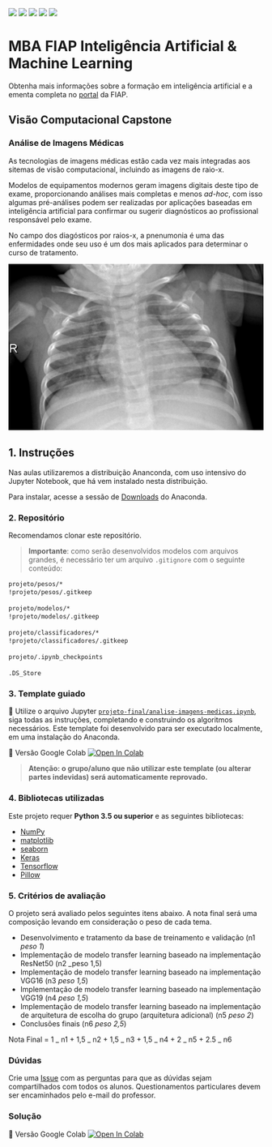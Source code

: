 ![](https://img.shields.io/github/repo-size/michelpf/fiap-ml-visao-computacional-capstone-alternative)
![](https://img.shields.io/github/issues/michelpf/fiap-ml-visao-computacional-capstone-alternative)
![](https://img.shields.io/github/stars/michelpf/fiap-ml-visao-computacional-capstone-alternative)
![](https://img.shields.io/github/watchers/michelpf/fiap-ml-visao-computacional-capstone-alternative)
![](https://img.shields.io/github/last-commit/michelpf/fiap-ml-visao-computacional-capstone-alternative)

# MBA FIAP Inteligência Artificial & Machine Learning

Obtenha mais informações sobre a formação em inteligência artificial e a ementa completa no [portal](https://www.fiap.com.br/mba/mba-em-artificial-intelligence-e-machine-learning/) da FIAP.

## Visão Computacional Capstone

### Análise de Imagens Médicas

As tecnologias de imagens médicas estão cada vez mais integradas aos sitemas de visão computacional, incluindo as imagens de raio-x.

Modelos de equipamentos modernos geram imagens digitais deste tipo de exame, proporcionando análises mais completas e menos _ad-hoc_, com isso algumas pré-análises podem ser realizadas por aplicações baseadas em inteligência artificial para confirmar ou sugerir diagnósticos ao profissional responsável pelo exame.

No campo dos diagósticos por raios-x, a pnenumonia é uma das enfermidades onde seu uso é um dos mais aplicados para determinar o curso de tratamento.

<p align="center">
    <img src="imagens/NORMAL2-IM-1422-0001.jpeg">
</p>

## 1. Instruções

Nas aulas utilizaremos a distribuição Ananconda, com uso intensivo do Jupyter Notebook, que há vem instalado nesta distribuição.

Para instalar, acesse a sessão de [Downloads](https://www.anaconda.com/download) do Anaconda.

### 2. Repositório

Recomendamos clonar este repositório.

> **Importante**: como serão desenvolvidos modelos com arquivos grandes, é necessário ter um arquivo `.gitignore` com o seguinte conteúdo:

```
projeto/pesos/*
!projeto/pesos/.gitkeep

projeto/modelos/*
!projeto/modelos/.gitkeep

projeto/classificadores/*
!projeto/classificadores/.gitkeep

projeto/.ipynb_checkpoints

.DS_Store
```

### 3. Template guiado

📙 Utilize o arquivo Jupyter [`projeto-final/analise-imagens-medicas.ipynb`](https://github.com/michelpf/fiap-ml-visao-computacional-capstone-alternative/blob/master/projeto-final/analise-imagens-medicas.ipynb), siga todas as instruções, completando e construindo os algoritmos necessários. Este template foi desenvolvido para ser executado localmente, em uma instalação do Anaconda.

📕 Versão Google Colab [![Open In Colab](https://colab.research.google.com/assets/colab-badge.svg)](https://colab.research.google.com/github/michelpf/fiap-ml-visao-computacional-capstone-alternative/blob/master/projeto-final/analise-imagens-medicas-colab.ipynb)

> **Atenção: o grupo/aluno que não utilizar este template (ou alterar partes indevidas) será automaticamente reprovado.**

### 4. Bibliotecas utilizadas

Este projeto requer **Python 3.5 ou superior** e as seguintes bibliotecas:

- [NumPy](http://www.numpy.org/)
- [matplotlib](http://matplotlib.org/)
- [seaborn](http://seaborn.pydata.org/)
- [Keras](https://keras.io/)
- [Tensorflow](http://tensorflow.org/)
- [Pillow](https://pillow.readthedocs.io/en/stable/)

### 5. Critérios de avaliação

O projeto será avaliado pelos seguintes itens abaixo. A nota final será uma composição levando em consideração o peso de cada tema.

- Desenvolvimento e tratamento da base de treinamento e validação (n1 _peso 1_)
- Implementação de modelo transfer learning baseado na implementação ResNet50 (n2 \_peso 1,5)
- Implementação de modelo transfer learning baseado na implementação VGG16 (n3 _peso 1,5_)
- Implementação de modelo transfer learning baseado na implementação VGG19 (n4 _peso 1,5_)
- Implementação de modelo transfer learning baseado na implementação de arquitetura de escolha do grupo (arquitetura adicional) (n5 _peso 2_)
- Conclusões finais (n6 _peso 2,5_)

Nota Final = 1 _ n1 + 1,5 _ n2 + 1,5 _ n3 + 1,5 _ n4 + 2 _ n5 + 2.5 _ n6

### Dúvidas

Crie uma [Issue](https://github.com/michelpf/fiap-ml-visao-computacional-capstone-alternative/issues/new) com as perguntas para que as dúvidas sejam compartilhados com todos os alunos. Questionamentos particulares devem ser encaminhados pelo e-mail do professor.

### Solução

📕 Versão Google Colab [![Open In Colab](https://colab.research.google.com/assets/colab-badge.svg)](https://colab.research.google.com/github.com/MicaelCosta/fiap-ml-visao-computacional-analise-imagens-medicas/blob/master/projeto-final/analise-imagens-medicas-colab.ipynb)
